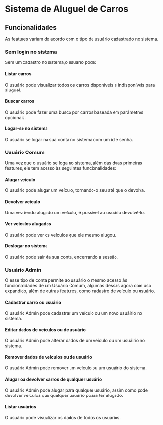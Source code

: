 # Sistema de Aluguel de Carros

## Funcionalidades

As features variam de acordo com o tipo de usuário cadastrado no sistema.


### Sem login no sistema

Sem um cadastro no sistema,o usuário pode:

#### Listar carros

O usuário pode visualizar todos os carros disponíveis e indisponíveis para aluguel.

#### Buscar carros

O usuário pode fazer uma busca por carros baseada em parâmetros opcionais.

#### Logar-se no sistema

O usuário se logar na sua conta no sistema com um id e senha.

### Usuário Comum

Uma vez que o usuário se loga no sistema, além das duas primeiras features, ele tem acesso às seguintes funcionalidades:

#### Alugar veículo

O usuário pode alugar um veículo, tornando-o seu até que o devolva.

#### Devolver veículo

Uma vez tendo alugado um veículo, é possível ao usuário devolvé-lo.

#### Ver veículos alugados

O usuário pode ver os veículos que ele mesmo alugou.

#### Deslogar no sistema

O usuário pode sair da sua conta, encerrando a sessão.

### Usuário Admin

O esse tipo de conta permite ao usuário o mesmo acesso às funcionalidades de um Usuário Comum, algumas dessas agora com uso expandido, além de outras features, como cadastro de veículo ou usuário.

#### Cadastrar carro ou usuário

O usuário Admin pode cadastrar um veículo ou um novo usuáirio no sistema.

#### Editar dados de veículos ou de usuário 

O usuário Admin pode alterar dados de um veículo ou um usuáirio no sistema.

#### Remover dados de veículos ou de usuário 

O usuário Admin pode remover um veículo ou um usuáirio do sistema.

#### Alugar ou devolver carros de qualquer usuário

O usuário Admin pode alugar para qualquer usuário, assim como pode devolver veículos que qualquer usuário possa ter alugado.

#### Listar usuários

O usuário pode visualizar os dados de todos os usuários.